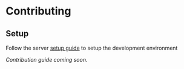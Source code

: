 # Contributing

## Setup

Follow the server [setup guide](/setup) to setup the development environment

_Contribution guide coming soon._
